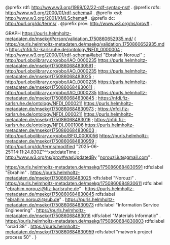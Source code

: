 @prefix rdf: <http://www.w3.org/1999/02/22-rdf-syntax-ns#> .
@prefix rdfs: <http://www.w3.org/2000/01/rdf-schema#> .
@prefix xsd: <http://www.w3.org/2001/XMLSchema#> .
@prefix dc: <http://purl.org/dc/terms/> .
@prefix prov: <http://www.w3.org/ns/prov#> .

GRAPH <https://purls.helmholtz-metadaten.de/msekg/Person/validation_1750860652935.md/> {
<https://purls.helmholtz-metadaten.de/msekg/validation_1750860652935.md> a <https://nfdi.fiz-karlsruhe.de/ontology/NFDI_0000004> ;
    <http://www.w3.org/2000/01/rdf-schema#label> "Ebrahim Norouzi" ;
    <http://purl.obolibrary.org/obo/IAO_0000235> <https://purls.helmholtz-metadaten.de/msekg/1750860684830591> ;
    <http://purl.obolibrary.org/obo/IAO_0000235> <https://purls.helmholtz-metadaten.de/msekg/175086068483025> ;
    <http://purl.obolibrary.org/obo/IAO_0000235> <https://purls.helmholtz-metadaten.de/msekg/1750860684830611> ;
    <http://purl.obolibrary.org/obo/IAO_0000235> <https://purls.helmholtz-metadaten.de/msekg/1750860684830845> ;
    <https://nfdi.fiz-karlsruhe.de/ontology/NFDI_0000211> <https://purls.helmholtz-metadaten.de/msekg/1750860684830973> ;
    <https://nfdi.fiz-karlsruhe.de/ontology/NFDI_0000211> <https://purls.helmholtz-metadaten.de/msekg/175086068483016> ;
    <https://nfdi.fiz-karlsruhe.de/ontology/NFDI_0001006> <https://purls.helmholtz-metadaten.de/msekg/1750860684830803> ;
    <http://purl.obolibrary.org/obo/BFO_0000056> <https://purls.helmholtz-metadaten.de/msekg/1750860684830959> ;
    <http://purl.org/dc/terms/modified> "2025-06-25T14:11:24.830Z"^^xsd:dateTime ;
    <http://www.w3.org/ns/prov#wasUpdatedBy> "norouzi.iut@gmail.com" .

<https://purls.helmholtz-metadaten.de/msekg/1750860684830591> rdfs:label "Ebrahim" .
<https://purls.helmholtz-metadaten.de/msekg/175086068483025> rdfs:label "Norouzi" .
<https://purls.helmholtz-metadaten.de/msekg/1750860684830611> rdfs:label "ebrahim.norouzi@fiz-karlsruhe.de" .
<https://purls.helmholtz-metadaten.de/msekg/1750860684830845> rdfs:label "ebrahim.norouzi@rub.de" .
<https://purls.helmholtz-metadaten.de/msekg/1750860684830973> rdfs:label "Information Service Engineering" .
<https://purls.helmholtz-metadaten.de/msekg/175086068483016> rdfs:label "Materials Informatic" .
<https://purls.helmholtz-metadaten.de/msekg/1750860684830803> rdfs:label "orcid 38" .
<https://purls.helmholtz-metadaten.de/msekg/1750860684830959> rdfs:label "matwerk project process 50" .
}